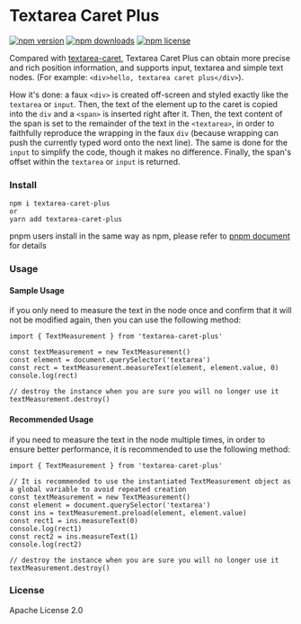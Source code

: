 # Textarea Caret Plus

[![npm version](https://badge.fury.io/js/textarea-caret-plus.svg)](https://badge.fury.io/js/textarea-caret-plus)
[![npm downloads](https://img.shields.io/npm/dm/textarea-caret-plus.svg)](https://www.npmjs.com/package/textarea-caret-plus)
[![npm license](https://img.shields.io/npm/l/textarea-caret-plus.svg)](https://www.npmjs.com/package/textarea-caret-plus)

Compared with [textarea-caret](https://github.com/component/textarea-caret-position), Textarea Caret Plus can obtain more precise and rich position information, and supports input, textarea and simple text nodes. (For example: `<div>hello, textarea caret plus</div>`).

How it's done: a faux `<div>` is created off-screen and styled exactly like the
`textarea` or `input`. Then, the text of the element up to the caret is copied
into the `div` and a `<span>` is inserted right after it. Then, the text content
of the span is set to the remainder of the text in the `<textarea>`, in order to
faithfully reproduce the wrapping in the faux `div` (because wrapping can push
the currently typed word onto the next line). The same is done for the
`input` to simplify the code, though it makes no difference. Finally, the span's
offset within the `textarea` or `input` is returned.

### Install

```
npm i textarea-caret-plus
or
yarn add textarea-caret-plus
```

pnpm users install in the same way as npm, please refer to [pnpm document](https://pnpm.js.org/zh/installation) for details


### Usage

#### Sample Usage

if you only need to measure the text in the node once and confirm that it will not be modified again, then you can use the following method:

```tsx
import { TextMeasurement } from 'textarea-caret-plus'

const textMeasurement = new TextMeasurement()
const element = document.querySelector('textarea')
const rect = textMeasurement.measureText(element, element.value, 0)
console.log(rect)

// destroy the instance when you are sure you will no longer use it
textMeasurement.destroy()
```

#### Recommended Usage

if you need to measure the text in the node multiple times, in order to ensure better performance, it is recommended to use the following method:

```tsx
import { TextMeasurement } from 'textarea-caret-plus'

// It is recommended to use the instantiated TextMeasurement object as a global variable to avoid repeated creation
const textMeasurement = new TextMeasurement()
const element = document.querySelector('textarea')
const ins = textMeasurement.preload(element, element.value)
const rect1 = ins.measureText(0)
console.log(rect1)
const rect2 = ins.measureText(1)
console.log(rect2)

// destroy the instance when you are sure you will no longer use it
textMeasurement.destroy()
```

### License
Apache License 2.0